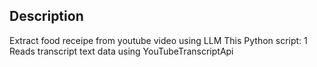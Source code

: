 ## Description

Extract food receipe from youtube video using LLM
This Python script:
1 Reads transcript text data using YouTubeTranscriptApi
